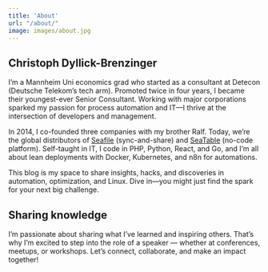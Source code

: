 ```yaml
---
title: 'About'
url: "/about/"
image: images/about.jpg
---
```


## Christoph Dyllick-Brenzinger

I’m a Mannheim Uni economics grad who started as a consultant at Detecon (Deutsche Telekom’s tech arm). Promoted twice in four years, I became their youngest-ever Senior Consultant. Working with major corporations sparked my passion for process automation and IT—I thrive at the intersection of developers and management.

In 2014, I co-founded three companies with my brother Ralf. Today, we’re the global distributors of [Seafile](https://seafile.com) (sync-and-share) and [SeaTable](https://seatable.com) (no-code platform). Self-taught in IT, I code in PHP, Python, React, and Go, and I’m all about lean deployments with Docker, Kubernetes, and n8n for automations.

This blog is my space to share insights, hacks, and discoveries in automation, optimization, and Linux. Dive in—you might just find the spark for your next big challenge.

## Sharing knowledge

I’m passionate about sharing what I’ve learned and inspiring others. That’s why I’m excited to step into the role of a speaker — whether at conferences, meetups, or workshops. Let’s connect, collaborate, and make an impact together!
